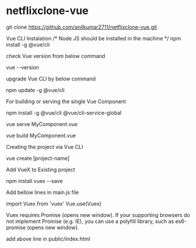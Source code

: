 # netflixclone-vue
git clone https://github.com/anilkumar2711/netflixclone-vue.git



Vue CLI Instalation
/*
Node JS should be installed in the machine 
*/
npm install -g @vue/cli

check Vue version from below command

vue --version

upgrade Vue CLI by below command

npm update -g @vue/cli

For building or serving the single Vue Component 

npm install -g @vue/cli @vue/cli-service-global

vue serve MyComponent.vue

vue build MyComponent.vue

Creating the project via Vue CLI

vue create [project-name]

Add VueX to Existing project

npm install vuex --save

Add bellow lines in main.js file

import Vuex from 'vuex'
Vue.use(Vuex)

Vuex requires Promise (opens new window). If your supporting browsers do not implement Promise (e.g. IE), you can use a polyfill library, such as es6-promise (opens new window).


<script src="https://cdn.jsdelivr.net/npm/es6-promise@4/dist/es6-promise.auto.js"></script>

add above line in public/index.html
